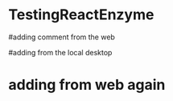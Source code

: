 # TestingReactEnzyme

#adding comment from the web 

#adding from the local desktop

# adding from web again
